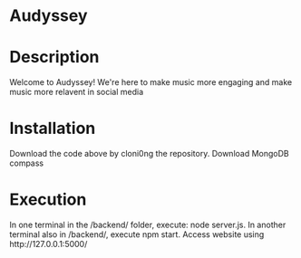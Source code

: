 # Audyssey
<h1>Description</h1>
<p>Welcome to Audyssey! We're here to make music more engaging and make music more relavent in social media</p>
<h1>Installation</h1>
<p>Download the code above by cloni0ng the repository. Download MongoDB compass</p>
<h1>Execution</h1>
<p>In one terminal in the /backend/ folder, execute: node server.js. In another terminal also in /backend/, execute npm start. Access website using http://127.0.0.1:5000/</p>
